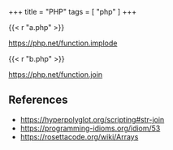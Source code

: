+++
title = "PHP"
tags = [ "php" ]
+++

{{< r "a.php" >}}

<https://php.net/function.implode>

{{< r "b.php" >}}

<https://php.net/function.join>

## References

- <https://hyperpolyglot.org/scripting#str-join>
- <https://programming-idioms.org/idiom/53>
- <https://rosettacode.org/wiki/Arrays>
